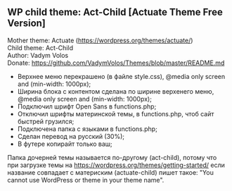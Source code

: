 ## WP child theme: Act-Child [Actuate Theme Free Version]

Mother theme: Actuate (https://wordpress.org/themes/actuate/)  
Child theme:  Act-Child  
Author:       Vadym Volos  
Donate:       https://github.com/VadymVolos/Themes/blob/master/README.md  

- Верхнее меню перекрашено (в файле style.css), @media only screen and (min-width: 1000px);
- Ширина блока с контентом сделана по ширине верхенего меню, @media only screen and (min-width: 1000px);
- Подключил шрифт Open Sans в functions.php;
- Отключил шрифты материнской темы, в functions.php, чтоб сайт быстрей грузился;
- Подключена папка с языками в functions.php;
- Сделан перевод на русский (30%);
- В футере копирайт только ваш;

Папка дочерней темы называется по-другому (act-child), потому что при загрузке темы на https://wordpress.org/themes/getting-started/ если название совпадает с материским (actuate-child) пишет такое: "You cannot use WordPress or theme in your theme name".
